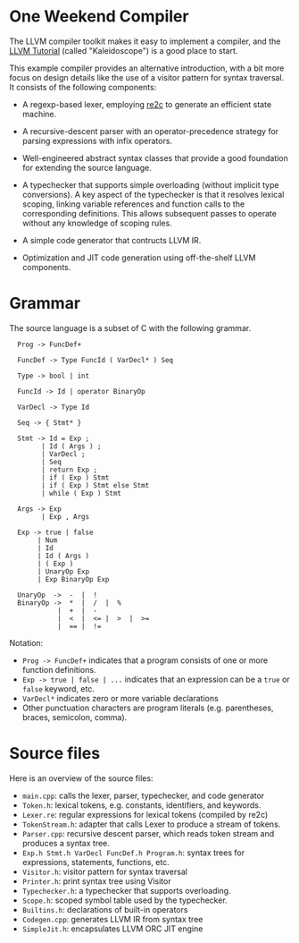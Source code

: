 
# One Weekend Compiler

The LLVM compiler toolkit makes it easy to implement a compiler, and the [LLVM
Tutorial](https://llvm.org/docs/tutorial/) (called "Kaleidoscope") is a good
place to start.

This example compiler provides an alternative introduction, with a bit more
focus on design details like the use of a visitor pattern for syntax traversal.
It consists of the following components:

- A regexp-based lexer, employing [re2c](http://re2c.org/) to generate an efficient state machine.

- A recursive-descent parser with an operator-precedence strategy for parsing
  expressions with infix operators.
  
- Well-engineered abstract syntax classes that provide a good foundation for extending the source language.

- A typechecker that supports simple overloading (without implicit type
  conversions).  A key aspect of the typechecker is that it resolves lexical
  scoping, linking variable references and function calls to the corresponding
  definitions.  This allows subsequent passes to operate without any knowledge
  of scoping rules.

- A simple code generator that contructs LLVM IR.

- Optimization and JIT code generation using off-the-shelf LLVM components.

# Grammar

The source language is a subset of C with the following grammar.

```  
  Prog -> FuncDef+
  
  FuncDef -> Type FuncId ( VarDecl* ) Seq
  
  Type -> bool | int
  
  FuncId -> Id | operator BinaryOp
  
  VarDecl -> Type Id
  
  Seq -> { Stmt* }
  
  Stmt -> Id = Exp ;
        | Id ( Args ) ;
        | VarDecl ;
        | Seq
        | return Exp ;
        | if ( Exp ) Stmt
        | if ( Exp ) Stmt else Stmt
        | while ( Exp ) Stmt
  
  Args -> Exp
        | Exp , Args
  
  Exp -> true | false
       | Num
       | Id
       | Id ( Args )
       | ( Exp )
       | UnaryOp Exp
       | Exp BinaryOp Exp
  
  UnaryOp  ->  -  |  !
  BinaryOp ->  *  |  /  |  %
            |  +  |  -
            |  <  |  <= |  >  |  >=
            |  == |  !=
```

Notation:
- `Prog -> FuncDef+` indicates that a program consists of one or more function definitions.
- `Exp -> true | false | ...` indicates that an expression can be a `true` or `false` keyword, etc.
- `VarDecl*` indicates zero or more variable declarations
- Other punctuation characters are program literals (e.g. parentheses, braces, semicolon, comma).


# Source files

Here is an overview of the source files:

- `main.cpp`: calls the lexer, parser, typechecker, and code generator
- `Token.h`: lexical tokens, e.g. constants, identifiers, and keywords.
- `Lexer.re`: regular expressions for lexical tokens (compiled by re2c)
- `TokenStream.h`: adapter that calls Lexer to produce a stream of tokens.
- `Parser.cpp`: recursive descent parser, which reads token stream and produces a syntax tree.
- `Exp.h Stmt.h VarDecl FuncDef.h Program.h`: syntax trees for expressions, statements, functions, etc.
- `Visitor.h`: visitor pattern for syntax traversal
- `Printer.h`: print syntax tree using Visitor
- `Typechecker.h`: a typechecker that supports overloading.
- `Scope.h`: scoped symbol table used by the typechecker.
- `Builtins.h`: declarations of built-in operators
- `Codegen.cpp`: generates LLVM IR from syntax tree
- `SimpleJit.h`: encapsulates LLVM ORC JIT engine

